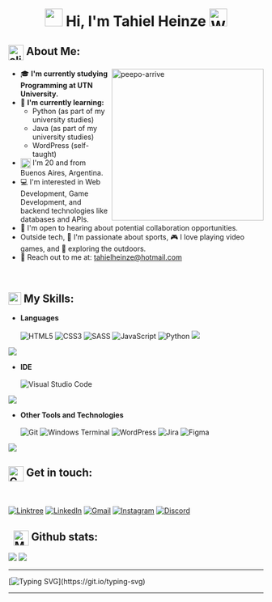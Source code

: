 <h1 align="center"><img src="https://camo.githubusercontent.com/ff4478f93581788c3f10a8961c0622cc36f37c7115f91a6b68443726005d4a43/68747470733a2f2f63756c746f667468657061727479706172726f742e636f6d2f706172726f74732f68642f3630667073706172726f742e676966" width="35" height="35"/><b> Hi, I'm Tahiel Heinze </b><img align="top" src="https://em-content.zobj.net/source/telegram/386/waving-hand_1f44b.webp" alt="Waving Hand" width="35" height="35"/></h1>

<h2 style="border-bottom: none; padding-bottom: 0px"><img align="top" src="https://em-content.zobj.net/source/telegram/386/alien-monster_1f47e.webp" alt="alien-monster" width="30" height="30" /><span>  About Me:</span></h2>
<img align="right" width="300" alt="peepo-arrive" src="https://media.tenor.com/RWeubXhMGIsAAAAM/peepo-arrive-meme.gif">

- 🎓 **I'm currently studying Programming at UTN University.**
- 📘 **I'm currently learning:**
  - Python (as part of my university studies)
  - Java (as part of my university studies)
  - WordPress (self-taught)
- <img align="center" src="https://cdn-0.emojis.wiki/emoji-pics/apple/argentina-apple.png" alt="Flag Argentina" width="20" height="20"/> I'm 20 and from Buenos Aires, Argentina. 
- 💻 I'm interested in Web Development, Game Development, and backend technologies like databases and APIs.
- 🤝 I'm open to hearing about potential collaboration opportunities.
- Outside tech, 🏅​ I'm passionate about sports, ​🎮 I love playing video games, and 🌴 exploring the outdoors.
- ​📩​ Reach out to me at: <a href="tahielheinze@hotmail.com">tahielheinze@hotmail.com</a>
<br>

<h2><img align="top" src="https://media2.giphy.com/media/QssGEmpkyEOhBCb7e1/giphy.gif?cid=ecf05e47a0n3gi1bfqntqmob8g9aid1oyj2wr3ds3mg700bl&rid=giphy.gif" alt="code" width ="25"><b style="padding: 0px">  My Skills:</b></h2>

* <b>Languages</b>
  <br>
  </br>
    ![HTML5](https://img.shields.io/badge/html5-%23E34F26.svg?style=for-the-badge&logo=html5&logoColor=white)
    ![CSS3](https://img.shields.io/badge/css3-%231572B6.svg?style=for-the-badge&logo=css3&logoColor=white)
    ![SASS](https://img.shields.io/badge/SASS-hotpink.svg?style=for-the-badge&logo=SASS&logoColor=white)
    ![JavaScript](https://img.shields.io/badge/javascript-%23323330.svg?style=for-the-badge&logo=javascript&logoColor=%23F7DF1E)
    ![Python](https://img.shields.io/badge/python-3670A0?style=for-the-badge&logo=python&logoColor=ffdd54)
    <img src="https://img.shields.io/badge/Java-ED8B00?style=for-the-badge&logo=java&logoColor=white">
  <br>
<img src="https://user-images.githubusercontent.com/73097560/115834477-dbab4500-a447-11eb-908a-139a6edaec5c.gif">

  * <b>IDE</b>
    <br>
    </br>
      ![Visual Studio Code](https://img.shields.io/badge/Visual%20Studio%20Code-0078d7.svg?style=for-the-badge&logo=visual-studio-code&logoColor=white)
    <br>
<img src="https://user-images.githubusercontent.com/73097560/115834477-dbab4500-a447-11eb-908a-139a6edaec5c.gif">

* <b>Other Tools and Technologies</b>
  <br>
  </br>
    ![Git](https://img.shields.io/badge/git-%23F05033.svg?style=for-the-badge&logo=git&logoColor=white)
    ![Windows Terminal](https://img.shields.io/badge/Windows%20Terminal-%234D4D4D.svg?style=for-the-badge&logo=windows-terminal&logoColor=white)
    ![WordPress](https://img.shields.io/badge/WordPress-%23117AC9.svg?style=for-the-badge&logo=WordPress&logoColor=white)
    ![Jira](https://img.shields.io/badge/jira-%230A0FFF.svg?style=for-the-badge&logo=jira&logoColor=white)
    ![Figma](https://img.shields.io/badge/figma-%23F24E1E.svg?style=for-the-badge&logo=figma&logoColor=white)
  <br>
<img src="https://user-images.githubusercontent.com/73097560/115834477-dbab4500-a447-11eb-908a-139a6edaec5c.gif">
 <br>
 
<h2><img align="top" src="https://em-content.zobj.net/source/telegram/386/call-me-hand_1f919.webp" alt="Call Me Hand" width="30" height="30"/><b style="padding: 0px">  Get in touch:</b></h2>
<br>

  <a href="https://linktr.ee/tnheinze">![Linktree](https://img.shields.io/badge/linktree-1de9b6?style=for-the-badge&logo=linktree&logoColor=white)</a>
  <a href="https://www.linkedin.com/in/tahielheinze/">![LinkedIn](https://img.shields.io/badge/linkedin-%230077B5.svg?style=for-the-badge&logo=linkedin&logoColor=white)</a>
  <a href="mailto:tahielheinze@hotmail.com" target="_blank">![Gmail](https://img.shields.io/badge/Email-D14836?style=for-the-badge&logo=gmail&logoColor=white)</a>
  <a href="https://www.instagram.com/tnheinze/">![Instagram](https://img.shields.io/badge/INSTAGRAM-%23E4405F.svg?style=for-the-badge&logo=Instagram&logoColor=white)</a>
  <a href="https://discord.com/">![Discord](https://img.shields.io/badge/tahiel.11-%237289DA.svg?style=for-the-badge&logo=discord&logoColor=white)</a>
 <br>
 </br>
<h2 style="margin: 5px 10px"><img align="top" src="https://em-content.zobj.net/source/telegram/386/military-medal_1f396-fe0f.webp" alt="Medal" width="30" height="30"/><b>  Github stats:</b></h2> 

[![](https://github-readme-stats.vercel.app/api?username=tahielheinze&show_icons=true&theme=tokyonight&hide_border=true&locale=en)](https://github.com/tahielheinze) [![](https://github-readme-streak-stats.herokuapp.com/?user=tahielheinze&theme=material-palenight)](https://github.com/tahielheinze)
</div>

---

[![Typing SVG](https://readme-typing-svg.herokuapp.com?font=Ubuntu&color=%230EAA20&vCenter=true&lines=Thanks+for+stopping+by!+See+you+soon!)](https://git.io/typing-svg)

------
